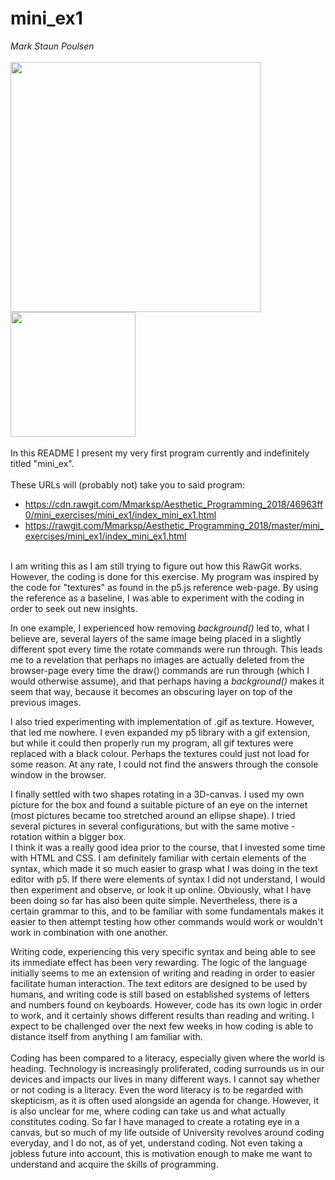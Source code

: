 # mini_ex1
*Mark Staun Poulsen*
</br>
</br>
<img src="https://github.com/Mmarksp/Aesthetic_Programming_2018/blob/master/mini_exercises/mini_ex1/d07324422504970dd3b59f1d92d163c1.jpg" width="400"></br>
<img src="https://github.com/Mmarksp/Aesthetic_Programming_2018/blob/master/mini_exercises/mini_ex1/0e2fda308e3a8ae0edce4536e3b10f5d.png" width="200">
</br>
</br>
In this README I present my very first program currently and indefinitely titled "mini_ex".</br></br>
These URLs will (probably not) take you to said program:
- https://cdn.rawgit.com/Mmarksp/Aesthetic_Programming_2018/46963ff0/mini_exercises/mini_ex1/index_mini_ex1.html </br>
- https://rawgit.com/Mmarksp/Aesthetic_Programming_2018/master/mini_exercises/mini_ex1/index_mini_ex1.html
</br>
I am writing this as I am still trying to figure out how this RawGit works. However, the coding is done for this exercise.
My program was inspired by the code for "textures" as found in the p5.js reference web-page. By using the reference as a baseline, I was able to experiment with the coding in order to seek out new insights.

In one example, I experienced how removing *background()* led to, what I believe are, several layers of the same image being placed in a slightly different spot every time the rotate commands were run through. This leads me to a revelation that perhaps no images are actually deleted from the browser-page every time the draw() commands are run through (which I would otherwise assume), and that perhaps having a *background()* makes it seem that way, because it becomes an obscuring layer on top of the previous images.</br>

I also tried experimenting with implementation of .gif as texture. However, that led me nowhere. I even expanded my p5 library with a gif extension, but while it could then properly run my program, all gif textures were replaced with a black colour. Perhaps the textures could just not load for some reason. At any rate, I could not find the answers through the console window in the browser.</br>

I finally settled with two shapes rotating in a 3D-canvas. I used my own picture for the box and found a suitable picture of an eye on the internet (most pictures became too stretched around an ellipse shape). I tried several pictures in several configurations, but with the same motive - rotation within a bigger box.
</br>I think it was a really good idea prior to the course, that I invested some time with HTML and CSS. I am definitely familiar with certain elements of the syntax, which made it so much easier to grasp what I was doing in the text editor with p5. If there were elements of syntax I did not understand, I would then experiment and observe, or look it up online. Obviously, what I have been doing so far has also been quite simple. Nevertheless, there is a certain grammar to this, and to be familiar with some fundamentals makes it easier to then attempt testing how other commands would work or wouldn't work in combination with one another.</br>

Writing code, experiencing this very specific syntax and being able to see its immediate effect has been very rewarding. The logic of the language initially seems to me an extension of writing and reading in order to easier facilitate human interaction. The text editors are designed to be used by humans, and writing code is still based on established systems of letters and numbers found on keyboards. However, code has its own logic in order to work, and it certainly shows different results than reading and writing. I expect to be challenged over the next few weeks in how coding is able to distance itself from anything I am familiar with. 
</br></br>
Coding has been compared to a literacy, especially given where the world is heading. Technology is increasingly proliferated, coding surrounds us in our devices and impacts our lives in many different ways.
I cannot say whether or not coding is a literacy. Even the word literacy is to be regarded with skepticism, as it is often used alongside an agenda for change. However, it is also unclear for me, where coding can take us and what actually constitutes coding. So far I have managed to create a rotating eye in a canvas, but so much of my life outside of University revolves around coding everyday, and I do not, as of yet, understand coding. Not even taking a jobless future into account, this is motivation enough to make me want to understand and acquire the skills of programming.
